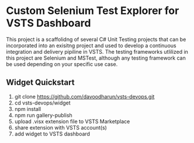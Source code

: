 # Custom Selenium Test Explorer for VSTS Dashboard
This project is a scaffolidng of several C# Unit Testing projects that can be incorporated into an exisitng project and used to develop a continuous integration and delivery pipiline in VSTS. The testing frameworks utlilized in this project are Selenium and MSTest, although any testing framework can be used depending on your specific use case. 

## Widget Quickstart
1. git clone https://github.com/davoodharun/vsts-devops.git
2. cd vsts-devops/widget
3. npm install
4. npm run gallery-publish
5. upload .visx extension file to VSTS Marketplace
6. share extension with VSTS account(s)
7. add widget to VSTS dashboard
